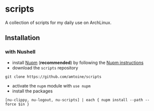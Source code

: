 # scripts
A collection of scripts for my daily use on ArchLinux.

## Installation
### with Nushell
- install [Nupm] (**recommended**) by following the [Nupm instructions]
- download the `scripts` repository
```shell
git clone https://github.com/amtoine/scripts
```
- activate the `nupm` module with `use nupm`
- install the packages
```nushell
[nu-clippy, nu-logout, nu-scripts] | each { nupm install --path --force $in }
```

[Nupm]: https://github.com/nushell/nupm
[Nupm instructions]: https://github.com/nushell/nupm#-installation
